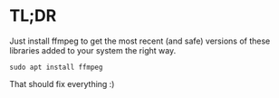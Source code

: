 # TL;DR

Just install ffmpeg to get the most recent (and safe) versions of these libraries added to your system the right way.

```shell
sudo apt install ffmpeg
```

That should fix everything :)
